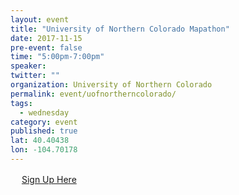 ```yaml
---
layout: event 
title: "University of Northern Colorado Mapathon"
date: 2017-11-15
pre-event: false
time: "5:00pm-7:00pm"
speaker:
twitter: ""
organization: University of Northern Colorado
permalink: event/uofnortherncolorado/
tags:
  - wednesday 
category: event
published: true
lat: 40.40438
lon: -104.70178
---
```

　
[Sign Up Here](https://www.meetup.com/OSM-Colorado/events/244798104/)
